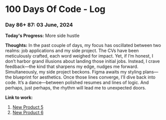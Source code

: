 # 100 Days Of Code - Log

### Day 86+ 87: 03 June, 2024

**Today's Progress:** More side hustle

**Thoughts:** In the past couple of days, my focus has oscillated between two realms: job applications and my side project. The CVs have been meticulously crafted, each word weighed for impact. Yet, if I’m honest, I don’t harbor grand illusions about landing those initial jobs. Instead, I crave feedback—the kind that sharpens my edge, nudges me forward.
Simultaneously, my side project beckons. Figma awaits my styling plans—the blueprint for aesthetics. Once those lines converge, I’ll dive back into code. It’s a dance—between polished resumes and lines of logic. And perhaps, just perhaps, the rhythm will lead me to unexpected doors.

**Link to work:**

1. [New Product 5](https://www.eslando.vercel.app?product=4)
2. [New Product 6](https://www.eslando.vercel.app?product=5)

